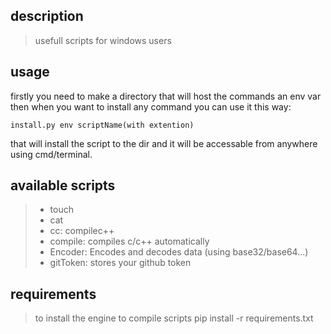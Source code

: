 

## description
> usefull scripts for windows users

## usage

firstly you need to make a directory that will host the commands an env var
then when you want to install any command you can use it this way:

	install.py env scriptName(with extention)
that will install the script to the dir and it will be accessable from anywhere
using cmd/terminal.

## available scripts
> - touch
> - cat
> - cc: compilec++
> - compile: compiles c/c++ automatically
> - Encoder: Encodes and decodes data (using base32/base64...)
> - gitToken: stores your github token

## requirements
> to install the engine to compile scripts
	pip install -r requirements.txt
